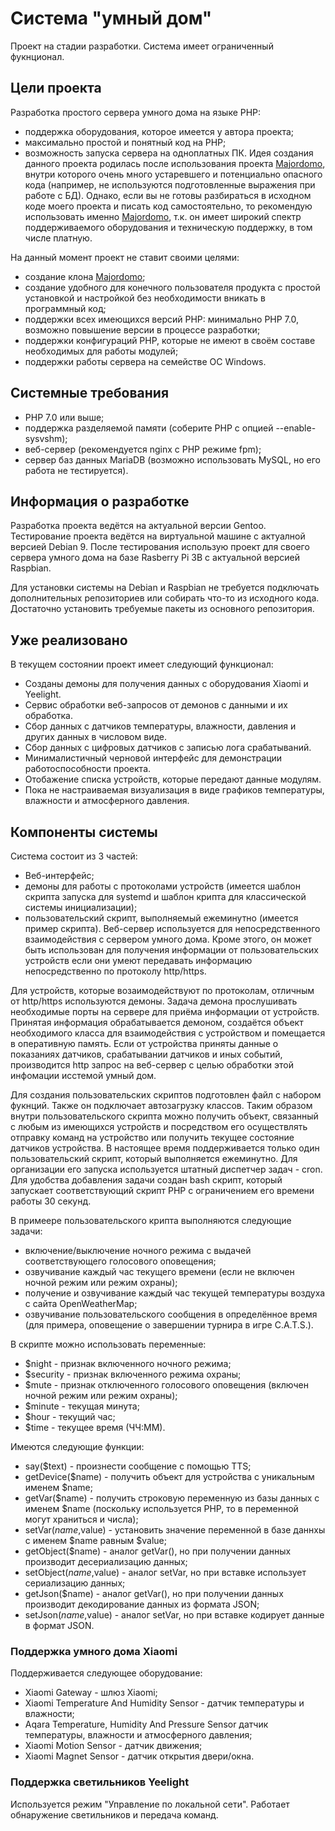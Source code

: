 # Система "умный дом"
Проект на стадии разработки. Система имеет ограниченный фукнционал.

## Цели проекта
Разработка простого сервера умного дома на языке PHP:
- поддержка оборудования, которое имеется у автора проекта;
- максимально простой и понятный код на PHP;
- возможность запуска сервера на одноплатных ПК.
Идея создания данного проекта родилась после использования проекта [Majordomo](https://github.com/sergejey/majordomo), внутри которого очень много устаревшего и потенциально опасного кода (например, не используются подготовленные выражения при работе с БД). Однако, если вы не готовы разбираться в исходном коде моего проекта и писать код самостоятельно, то рекомендую использовать именно [Majordomo](https://github.com/sergejey/majordomo), т.к. он имеет широкий спектр поддерживаемого оборудования и техническую поддержку, в том числе платную.

На данный момент проект не ставит своими целями:
- создание клона [Majordomo](https://github.com/sergejey/majordomo);
- создание удобного для конечного пользователя продукта с простой установкой и настройкой без необходимости вникать в программный код;
- поддержки всех имеющихся версий PHP: минимально PHP 7.0, возможно повышение версии в процессе разработки;
- поддержки конфигураций PHP, которые не имеют в своём составе необходимых для работы модулей;
- поддержки работы сервера на семействе ОС Windows.

## Системные требования
- PHP 7.0 или выше;
- поддержка разделяемой памяти (соберите PHP с опцией --enable-sysvshm);
- веб-сервер (рекомендуется nginx с PHP режиме fpm);
- сервер баз данных MariaDB (возможно использовать MySQL, но его работа не тестируется).

## Информация о разработке
Разработка проекта ведётся на актуальной версии Gentoo. Тестирование проекта ведётся на виртуальной машине с актуалной версией Debian 9. После тестирования использую проект для своего сервера умного дома на базе Rasberry Pi 3B с актуальной версией Raspbian.

Для установки системы на Debian и Raspbian не требуется подключать дополнительных репозиториев или собирать что-то из исходного кода. Достаточно установить требуемые пакеты из основного репозитория.

## Уже реализовано
В текущем состоянии проект имеет следующий функционал:
- Созданы демоны для получения данных с оборудования Xiaomi и Yeelight.
- Сервис обработки веб-запросов от демонов с данными и их обработка.
- Сбор данных с датчиков температуры, влажности, давления и других данных в числовом виде.
- Сбор данных с цифровых датчиков с записью лога срабатываний.
- Минималистичный черновой интерфейс для демонстрации работоспособности проекта.
- Отобажение списка устройств, которые передают данные модулям.
- Пока не настраиваемая визуализация в виде графиков температуры, влажности и атмосферного давления.

## Компоненты системы
Система состоит из 3 частей:
- Веб-интерфейс;
- демоны для работы с протоколами устройств (имеется шаблон скрипта запуска для systemd и шаблон крипта для классической системы инициализации);
- пользовательский скрипт, выполняемый ежеминутно (имеется пример скрипта).
Веб-сервер используется для непосредственного взаимодействия с сервером умного дома. Кроме этого, он может быть использован для получения информации от пользовательских устройств если они умеют передавать информацию непосредственно по протоколу http/https.

Для устройств, которые возаимодействуют по протоколам, отличным от http/https используются демоны. Задача демона прослушивать необходимые порты на сервере для приёма информации от устройств. Принятая информация обрабатывается демоном, создаётся объект необходимого класса для взаимодействия с устройством и помещается в оперативную память. Если от устройства приняты данные о показаниях датчиков, срабатывании датчиков и иных событий, производится http запрос на веб-сервер с целью обработки этой инфомации исстемой умный дом.

Для создания пользовательских скриптов подготовлен файл с набором фукнций. Также он подключает автозагрузку классов. Таким образом внутри пользовательского скрипта можно получить объект, связанный с любым из имеющихся устройств и посредством его осуществлять отправку команд на устройство или получить текущее состояние датчиков устройства. В настоящее время поддерживается только один пользовательский скрипт, который выполняется ежеминутно. Для организации его запуска используется штатный диспетчер задач - cron. Для удобства добавления задачи создан bash скрипт, который запускает соответствующий скрипт PHP с ограничением его времени работы 30 секунд.

В примеере пользовательского крипта выполняются следующие задачи:
- включение/выключение ночного режима с выдачей соответствующего голосового оповещения;
- озвучивание каждый час текущего времени (если не включен ночной режим или режим охраны);
- получение и озвучивание каждый час текущей температуры воздуха с сайта OpenWeatherMap;
- озвучивание пользовательского сообщения в определённое время (для примера, оповещение о завершении турнира в игре C.A.T.S.).

В скрипте можно использовать переменные:
- $night - признак включенного ночного режима;
- $security - признак включенного режима охраны;
- $mute - признак отключенного голосового оповещения (включен ночной режим или режим охраны);
- $minute - текущая минута;
- $hour - текущий час;
- $time - текущее время (ЧЧ:ММ).

Имеются следующие функции:
- say($text) - произнести сообщение с помощью TTS;
- getDevice($name) - получить объект для устройства с уникальным именем $name;
- getVar($name) - получить строковую переменную из базы данных с именем $name (поскольку используется PHP, то в переменной могут храниться и числа);
- setVar($name,$value) - установить значение переменной в базе даннхы с именем $name равным $value;
- getObject($name) - аналог getVar(), но при получении данных производит десериализацию данных;
- setObject($name,$value) - аналог setVar, но при вставке использует сериализацию данных;
- getJson($name) - аналог getVar(), но при получении данных производит декодирование данных из формата JSON;
- setJson($name,$value) - аналог setVar, но при вставке кодирует данные в формат JSON.

### Поддержка умного дома Xiaomi
Поддерживается следующее оборудование:
- Xiaomi Gateway - шлюз Xiaomi;
- Xiaomi Temperature And Humidity Sensor - датчик температуры и влажности;
- Aqara Temperature, Humidity And Pressure Sensor датчик температуры, влажности и атмосферного давления;
- Xiaomi Motion Sensor - датчик движения;
- Xiaomi Magnet Sensor - датчик открытия двери/окна.

### Поддержка светильников Yeelight
Используется режим "Управление по локальной сети". Работает обнаружение светильников и передача команд.